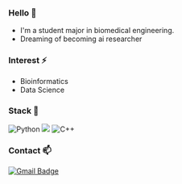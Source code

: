 ### Hello 👋
- I'm a student major in biomedical engineering.
- Dreaming of becoming ai researcher
### Interest ⚡
- Bioinformatics  
- Data Science 
### Stack 🔭  
<img alt="Python" src ="https://img.shields.io/badge/Python-3776AB.svg?&style=for-the-badge&logo=Python&logoColor=white"/>  
	<img src="https://img.shields.io/badge/Python-%23734F96.svg?&style=for-the-badge&logo=Python&logoColor=white" />  
<img alt="C++" src ="https://img.shields.io/badge/C++-3776AB.svg?&style=for-the-badge&logo=C++&logoColor=white"/>  

### Contact 📫
 [![Gmail Badge](https://img.shields.io/badge/Gmail-d14836?style=flat-square&logo=Gmail&logoColor=white&link=mailto:snugyun01@gmail.com)](mailto:beong2306@gmail.com)
<!--  
**yoonbang07/yoonbang07** is a ✨ _special_ ✨ repository because its `README.md` (this file) appears on your GitHub profile.  

Here are some ideas to get you started:

- 🔭 I’m currently working on ...
- 🌱 I’m currently learning ...
- 👯 I’m looking to collaborate on ...
- 🤔 I’m looking for help with ...
- 💬 Ask me about ...
- 📫 How to reach me: ...
- 😄 Pronouns: ...
- ⚡ Fun fact: ...
-->
